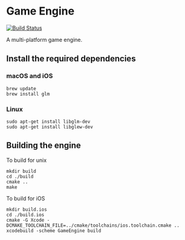 # Game Engine

[![Build Status](https://travis-ci.org/jamesrogers93/game-engine.svg?branch=master)](https://travis-ci.org/jamesrogers93/game-engine)

A multi-platform game engine.

## Install the required dependencies

### macOS and iOS

~~~~
brew update
brew install glm
~~~~

### Linux

~~~~
sudo apt-get install libglm-dev  
sudo apt-get install libglew-dev
~~~~


## Building the engine

To build for unix
~~~~
mkdir build
cd ./build
cmake ..
make
~~~~

To build for iOS
~~~~
mkdir build.ios
cd ./build.ios
cmake -G Xcode -DCMAKE_TOOLCHAIN_FILE=../cmake/toolchains/ios.toolchain.cmake ..
xcodebuild -scheme GameEngine build
~~~~
